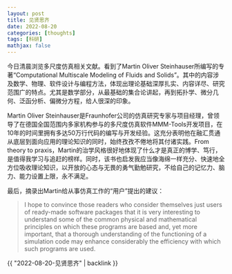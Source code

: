 ```yaml
---
layout: post
title: 见贤思齐
date: 2022-08-20
categories: [thoughts]
tags: [科研]
mathjax: false
---
```


今日清晨浏览多尺度仿真相关文献。看到了Martin Oliver Steinhauser所编写的专著&ldquo;Computational Multiscale Modeling of Fluids and Solids&rdquo;。其中的内容涉及数学、物理、软件设计与编程方法，体现出理论基础深厚扎实、内容详尽、研究范围广的特点。尤其是数学部分，从最基础的集合论讲起，再到拓扑学、微分几何、泛函分析、偏微分方程，给人很深的印象。

Martin Oliver Steinhauser是Fraunhofer公司的仿真研究专家与项目经理，曾领导了在德国全国范围内多家机构参与的多尺度仿真软件MMM-Tools开发项目，在10年的时间里拥有多达50万行代码的编写与开发经验。这充分表明他在融汇贯通从底层到面向应用的理论知识的同时，始终孜孜不倦地将其付诸实践。From theory to praxis，Martin的治学风格很好地体现了什么才是真正的博学、笃行，是值得我学习与追赶的榜样。同时，该书也启发我应当像海绵一样充分、快速地全方位吸收理论知识，以开放的心态与无畏的勇气勤勉研究，不给自己的记忆力、脑力、能力设置上限，永不满足。

最后，摘录出Martin给从事仿真工作的“用户”提出的建议：

> I hope to convince those readers who consider themselves just users of ready-made software packages that it is very interesting to understand some of the common physical and mathematical principles on which these programs are based and, yet more important, that a thorough understanding of the functioning of a simulation code may enhance considerably the efficiency with which such programs are used.

{{ "2022-08-20-见贤思齐" | backlink }}

